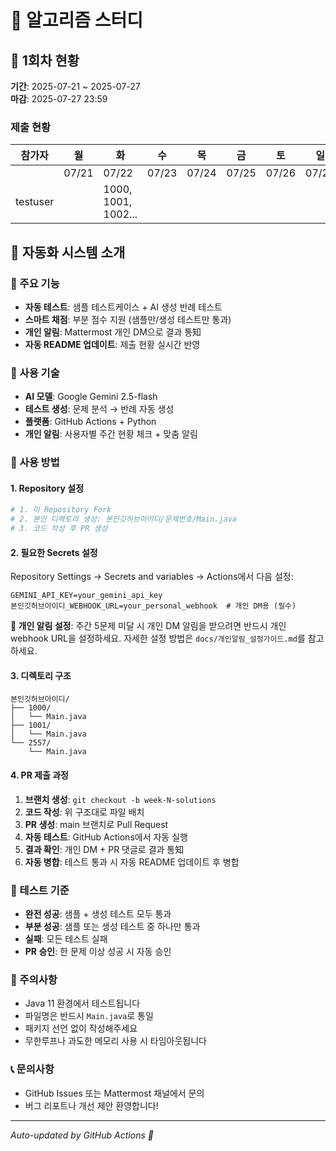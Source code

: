 # 🚀 알고리즘 스터디

## 📅 1회차 현황

**기간**: 2025-07-21 ~ 2025-07-27  
**마감**: 2025-07-27 23:59

### 제출 현황

| 참가자   | 월    | 화                  | 수    | 목    | 금    | 토    | 일    |
| -------- | ----- | ------------------- | ----- | ----- | ----- | ----- | ----- |
|          | 07/21 | 07/22               | 07/23 | 07/24 | 07/25 | 07/26 | 07/27 |
| testuser |       | 1000, 1001, 1002... |       |       |       |       |       |

## 🤖 자동화 시스템 소개

### 🔧 주요 기능

- **자동 테스트**: 샘플 테스트케이스 + AI 생성 반례 테스트
- **스마트 채점**: 부분 점수 지원 (샘플만/생성 테스트만 통과)
- **개인 알림**: Mattermost 개인 DM으로 결과 통知
- **자동 README 업데이트**: 제출 현황 실시간 반영

### 🧠 사용 기술

- **AI 모델**: Google Gemini 2.5-flash
- **테스트 생성**: 문제 분석 → 반례 자동 생성
- **플랫폼**: GitHub Actions + Python
- **개인 알림**: 사용자별 주간 현황 체크 + 맞춤 알림

### 📝 사용 방법

#### 1. Repository 설정

```bash
# 1. 이 Repository Fork
# 2. 본인 디렉토리 생성: 본인깃허브아이디/문제번호/Main.java
# 3. 코드 작성 후 PR 생성
```

#### 2. 필요한 Secrets 설정

Repository Settings → Secrets and variables → Actions에서 다음 설정:

```
GEMINI_API_KEY=your_gemini_api_key
본인깃허브아이디_WEBHOOK_URL=your_personal_webhook  # 개인 DM용 (필수)
```

**📱 개인 알림 설정**: 주간 5문제 미달 시 개인 DM 알림을 받으려면 반드시 개인 webhook URL을 설정하세요.
자세한 설정 방법은 `docs/개인알림_설정가이드.md`를 참고하세요.

#### 3. 디렉토리 구조

```
본인깃허브아이디/
├── 1000/
│   └── Main.java
├── 1001/
│   └── Main.java
└── 2557/
    └── Main.java
```

#### 4. PR 제출 과정

1. **브랜치 생성**: `git checkout -b week-N-solutions`
2. **코드 작성**: 위 구조대로 파일 배치
3. **PR 생성**: main 브랜치로 Pull Request
4. **자동 테스트**: GitHub Actions에서 자동 실행
5. **결과 확인**: 개인 DM + PR 댓글로 결과 통知
6. **자동 병합**: 테스트 통과 시 자동 README 업데이트 후 병합

### 🎯 테스트 기준

- **완전 성공**: 샘플 + 생성 테스트 모두 통과
- **부분 성공**: 샘플 또는 생성 테스트 중 하나만 통과
- **실패**: 모든 테스트 실패
- **PR 승인**: 한 문제 이상 성공 시 자동 승인

### 🚨 주의사항

- Java 11 환경에서 테스트됩니다
- 파일명은 반드시 `Main.java`로 통일
- 패키지 선언 없이 작성해주세요
- 무한루프나 과도한 메모리 사용 시 타임아웃됩니다

### 📞 문의사항

- GitHub Issues 또는 Mattermost 채널에서 문의
- 버그 리포트나 개선 제안 환영합니다!

---

_Auto-updated by GitHub Actions 🤖_
